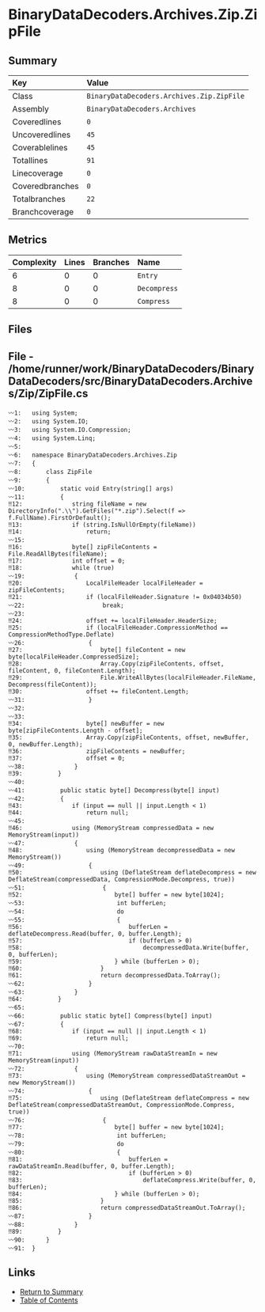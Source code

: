 ﻿# BinaryDataDecoders.Archives.Zip.ZipFile

## Summary

| Key             | Value                                     |
| :-------------- | :---------------------------------------- |
| Class           | `BinaryDataDecoders.Archives.Zip.ZipFile` |
| Assembly        | `BinaryDataDecoders.Archives`             |
| Coveredlines    | `0`                                       |
| Uncoveredlines  | `45`                                      |
| Coverablelines  | `45`                                      |
| Totallines      | `91`                                      |
| Linecoverage    | `0`                                       |
| Coveredbranches | `0`                                       |
| Totalbranches   | `22`                                      |
| Branchcoverage  | `0`                                       |

## Metrics

| Complexity | Lines | Branches | Name         |
| :--------- | :---- | :------- | :----------- |
| 6          | 0     | 0        | `Entry`      |
| 8          | 0     | 0        | `Decompress` |
| 8          | 0     | 0        | `Compress`   |

## Files

## File - /home/runner/work/BinaryDataDecoders/BinaryDataDecoders/src/BinaryDataDecoders.Archives/Zip/ZipFile.cs

```CSharp
〰1:   using System;
〰2:   using System.IO;
〰3:   using System.IO.Compression;
〰4:   using System.Linq;
〰5:   
〰6:   namespace BinaryDataDecoders.Archives.Zip
〰7:   {
〰8:       class ZipFile
〰9:       {
〰10:          static void Entry(string[] args)
〰11:          {
‼12:              string fileName = new DirectoryInfo(".\\").GetFiles("*.zip").Select(f => f.FullName).FirstOrDefault();
‼13:              if (string.IsNullOrEmpty(fileName))
‼14:                  return;
〰15:  
‼16:              byte[] zipFileContents = File.ReadAllBytes(fileName);
‼17:              int offset = 0;
‼18:              while (true)
〰19:              {
‼20:                  LocalFileHeader localFileHeader = zipFileContents;
‼21:                  if (localFileHeader.Signature != 0x04034b50)
〰22:                      break;
〰23:  
‼24:                  offset += localFileHeader.HeaderSize;
‼25:                  if (localFileHeader.CompressionMethod == CompressionMethodType.Deflate)
〰26:                  {
‼27:                      byte[] fileContent = new byte[localFileHeader.CompressedSize];
‼28:                      Array.Copy(zipFileContents, offset, fileContent, 0, fileContent.Length);
‼29:                      File.WriteAllBytes(localFileHeader.FileName, Decompress(fileContent));
‼30:                  offset += fileContent.Length;
〰31:                  }
〰32:  
〰33:  
‼34:                  byte[] newBuffer = new byte[zipFileContents.Length - offset];
‼35:                  Array.Copy(zipFileContents, offset, newBuffer, 0, newBuffer.Length);
‼36:                  zipFileContents = newBuffer;
‼37:                  offset = 0;
〰38:              }
‼39:          }
〰40:  
〰41:          public static byte[] Decompress(byte[] input)
〰42:          {
‼43:              if (input == null || input.Length < 1)
‼44:                  return null;
〰45:  
‼46:              using (MemoryStream compressedData = new MemoryStream(input))
〰47:              {
‼48:                  using (MemoryStream decompressedData = new MemoryStream())
〰49:                  {
‼50:                      using (DeflateStream deflateDecompress = new DeflateStream(compressedData, CompressionMode.Decompress, true))
〰51:                      {
‼52:                          byte[] buffer = new byte[1024];
〰53:                          int bufferLen;
〰54:                          do
〰55:                          {
‼56:                              bufferLen = deflateDecompress.Read(buffer, 0, buffer.Length);
‼57:                              if (bufferLen > 0)
‼58:                                  decompressedData.Write(buffer, 0, bufferLen);
‼59:                          } while (bufferLen > 0);
‼60:                      }
‼61:                      return decompressedData.ToArray();
〰62:                  }
〰63:              }
‼64:          }
〰65:  
〰66:          public static byte[] Compress(byte[] input)
〰67:          {
‼68:              if (input == null || input.Length < 1)
‼69:                  return null;
〰70:  
‼71:              using (MemoryStream rawDataStreamIn = new MemoryStream(input))
〰72:              {
‼73:                  using (MemoryStream compressedDataStreamOut = new MemoryStream())
〰74:                  {
‼75:                      using (DeflateStream deflateCompress = new DeflateStream(compressedDataStreamOut, CompressionMode.Compress, true))
〰76:                      {
‼77:                          byte[] buffer = new byte[1024];
〰78:                          int bufferLen;
〰79:                          do
〰80:                          {
‼81:                              bufferLen = rawDataStreamIn.Read(buffer, 0, buffer.Length);
‼82:                              if (bufferLen > 0)
‼83:                                  deflateCompress.Write(buffer, 0, bufferLen);
‼84:                          } while (bufferLen > 0);
‼85:                      }
‼86:                      return compressedDataStreamOut.ToArray();
〰87:                  }
〰88:              }
‼89:          }
〰90:      }
〰91:  }
```

## Links

* [Return to Summary](Summary.md)
* [Table of Contents](../TOC.md)

